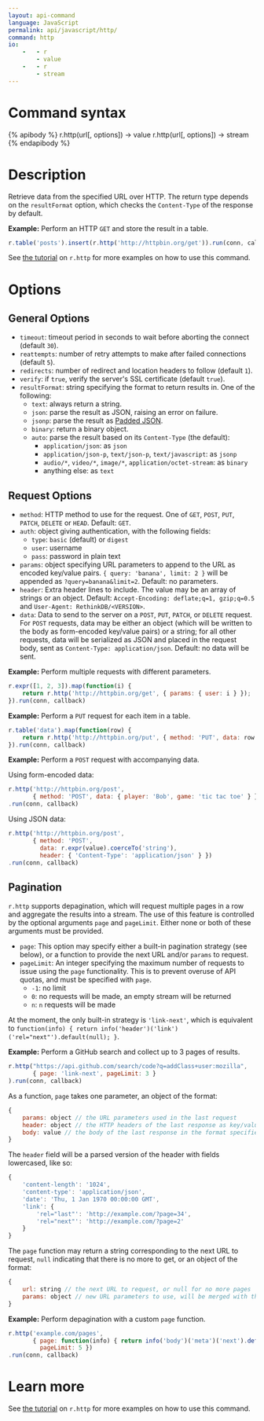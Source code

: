 ```yaml
---
layout: api-command
language: JavaScript
permalink: api/javascript/http/
command: http
io:
    -   - r
        - value
    -   - r
        - stream
---
```


# Command syntax #

{% apibody %}
r.http(url[, options]) &rarr; value
r.http(url[, options]) &rarr; stream
{% endapibody %}

# Description #

Retrieve data from the specified URL over HTTP.  The return type depends on the `resultFormat` option, which checks the `Content-Type` of the response by default.

__Example:__ Perform an HTTP `GET` and store the result in a table.

```js
r.table('posts').insert(r.http('http://httpbin.org/get')).run(conn, callback)
```

See [the tutorial](/docs/external-api-access/) on `r.http` for more examples on how to use this command.

# Options #

## General Options ##

* `timeout`: timeout period in seconds to wait before aborting the connect (default `30`).
* `reattempts`: number of retry attempts to make after failed connections (default `5`).
* `redirects`: number of redirect and location headers to follow (default `1`).
* `verify`: if `true`, verify the server's SSL certificate (default `true`).
* `resultFormat`: string specifying the format to return results in. One of the following:
    * `text`: always return a string.
    * `json`: parse the result as JSON, raising an error on failure.
    * `jsonp`: parse the result as [Padded JSON][jsonp].
    * `binary`: return a binary object.
    * `auto`: parse the result based on its `Content-Type` (the default):
        * `application/json`: as `json`
        * `application/json-p`, `text/json-p`, `text/javascript`: as `jsonp`
        * `audio/*`, `video/*`, `image/*`, `application/octet-stream`: as `binary`
        * anything else: as `text`

[jsonp]: https://en.wikipedia.org/wiki/JSONP

## Request Options

* `method`: HTTP method to use for the request. One of `GET`, `POST`, `PUT`, `PATCH`, `DELETE` or `HEAD`. Default: `GET`.
* `auth`: object giving authentication, with the following fields:
    * `type`: `basic` (default) or `digest`
    * `user`: username
    * `pass`: password in plain text
* `params`: object specifying URL parameters to append to the URL as encoded key/value pairs. `{ query: 'banana', limit: 2 }` will be appended as `?query=banana&limit=2`. Default: no parameters.
* `header`: Extra header lines to include. The value may be an array of strings or an object. Default: `Accept-Encoding: deflate;q=1, gzip;q=0.5` and `User-Agent: RethinkDB/<VERSION>`.
* `data`: Data to send to the server on a `POST`, `PUT`, `PATCH`, or `DELETE` request. For `POST` requests, data may be either an object (which will be written to the body as form-encoded key/value pairs) or a string; for all other requests, data will be serialized as JSON and placed in the request body, sent as `Content-Type: application/json`. Default: no data will be sent.

__Example:__ Perform multiple requests with different parameters.

```js
r.expr([1, 2, 3]).map(function(i) {
    return r.http('http://httpbin.org/get', { params: { user: i } });
}).run(conn, callback)
```

__Example:__ Perform a `PUT` request for each item in a table.

```js
r.table('data').map(function(row) {
    return r.http('http://httpbin.org/put', { method: 'PUT', data: row });
}).run(conn, callback)
```

__Example:__ Perform a `POST` request with accompanying data.

Using form-encoded data:

```js
r.http('http://httpbin.org/post',
       { method: 'POST', data: { player: 'Bob', game: 'tic tac toe' } })
.run(conn, callback)
```

Using JSON data:

```js
r.http('http://httpbin.org/post',
       { method: 'POST',
         data: r.expr(value).coerceTo('string'),
         header: { 'Content-Type': 'application/json' } })
.run(conn, callback)
```

## Pagination

`r.http` supports depagination, which will request multiple pages in a row and aggregate the results into a stream.  The use of this feature is controlled by the optional arguments `page` and `pageLimit`.  Either none or both of these arguments must be provided.

* `page`: This option may specify either a built-in pagination strategy (see below), or a function to provide the next URL and/or `params` to request.
* `pageLimit`: An integer specifying the maximum number of requests to issue using the `page` functionality.  This is to prevent overuse of API quotas, and must be specified with `page`.
    * `-1`: no limit
    * `0`: no requests will be made, an empty stream will be returned
    * `n`: `n` requests will be made

At the moment, the only built-in strategy is `'link-next'`, which is equivalent to `function(info) { return info('header')('link')('rel="next"').default(null); }`.

__Example:__ Perform a GitHub search and collect up to 3 pages of results.

```js
r.http("https://api.github.com/search/code?q=addClass+user:mozilla",
       { page: 'link-next', pageLimit: 3 }
).run(conn, callback)
```

As a function, `page` takes one parameter, an object of the format:

```js
{
    params: object // the URL parameters used in the last request
    header: object // the HTTP headers of the last response as key/value pairs
    body: value // the body of the last response in the format specified by `resultFormat`
}
```

The `header` field will be a parsed version of the header with fields lowercased, like so:

```js
{
    'content-length': '1024',
    'content-type': 'application/json',
    'date': 'Thu, 1 Jan 1970 00:00:00 GMT',
    'link': {
        'rel="last"': 'http://example.com/?page=34',
        'rel="next"': 'http://example.com/?page=2'
    }
}
```

The `page` function may return a string corresponding to the next URL to request, `null` indicating that there is no more to get, or an object of the format:

```js
{
    url: string // the next URL to request, or null for no more pages
    params: object // new URL parameters to use, will be merged with the previous request's params
}
```

__Example:__ Perform depagination with a custom `page` function.

```js
r.http('example.com/pages',
       { page: function(info) { return info('body')('meta')('next').default(null); },
         pageLimit: 5 })
.run(conn, callback)
```

# Learn more

See [the tutorial](/docs/external-api-access/) on `r.http` for more examples on how to use this command.
